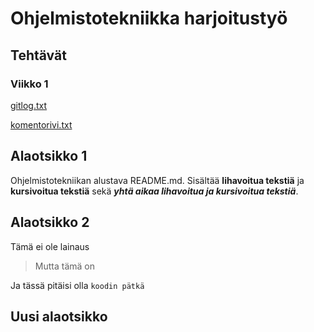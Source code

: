# Ohjelmistotekniikka harjoitustyö

## Tehtävät

### Viikko 1

[gitlog.txt](https://github.com/federma/ot-harjoitustyo/blob/master/laskarit/viikko1/gitlog.txt)

[komentorivi.txt](https://github.com/federma/ot-harjoitustyo/blob/master/laskarit/viikko1/komentorivi.txt)

## Alaotsikko 1

Ohjelmistotekniikan alustava README.md. Sisältää **lihavoitua tekstiä** ja **kursivoitua tekstiä** sekä ***yhtä aikaa lihavoitua ja kursivoitua tekstiä***.


## Alaotsikko 2

Tämä ei ole lainaus

> Mutta tämä on

Ja tässä pitäisi olla `koodin pätkä`

## Uusi alaotsikko
